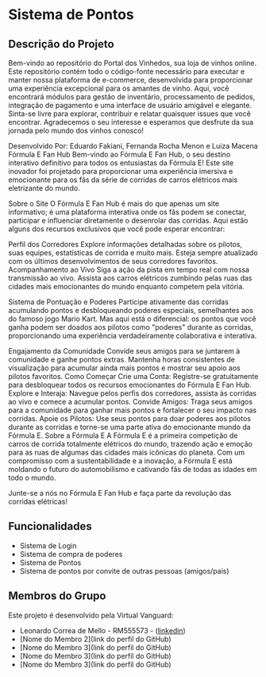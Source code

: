 # Sistema de Pontos

## Descrição do Projeto

Bem-vindo ao repositório do Portal dos Vinhedos, sua loja de vinhos online. Este repositório contém todo o código-fonte necessário para executar e manter nossa plataforma de e-commerce, desenvolvida para proporcionar uma experiência excepcional para os amantes de vinho. Aqui, você encontrará módulos para gestão de inventário, processamento de pedidos, integração de pagamento e uma interface de usuário amigável e elegante. Sinta-se livre para explorar, contribuir e relatar quaisquer issues que você encontrar. Agradecemos o seu interesse e esperamos que desfrute da sua jornada pelo mundo dos vinhos conosco!

Desenvolvido Por: Eduardo Fakiani, Fernanda Rocha Menon e Luiza Macena
Fórmula E Fan Hub
Bem-vindo ao Fórmula E Fan Hub, o seu destino interativo definitivo para todos os entusiastas da Fórmula E! Este site inovador foi projetado para proporcionar uma experiência imersiva e emocionante para os fãs da série de corridas de carros elétricos mais eletrizante do mundo.

Sobre o Site
O Fórmula E Fan Hub é mais do que apenas um site informativo; é uma plataforma interativa onde os fãs podem se conectar, participar e influenciar diretamente o desenrolar das corridas. Aqui estão alguns dos recursos exclusivos que você pode esperar encontrar:

Perfil dos Corredores
Explore informações detalhadas sobre os pilotos, suas equipes, estatísticas de corrida e muito mais. Esteja sempre atualizado com os últimos desenvolvimentos de seus corredores favoritos.
Acompanhamento ao Vivo
Siga a ação da pista em tempo real com nossa transmissão ao vivo. Assista aos carros elétricos zumbindo pelas ruas das cidades mais emocionantes do mundo enquanto competem pela vitória.

Sistema de Pontuação e Poderes
Participe ativamente das corridas acumulando pontos e desbloqueando poderes especiais, semelhantes aos do famoso jogo Mario Kart. Mas aqui está o diferencial: os pontos que você ganha podem ser doados aos pilotos como "poderes" durante as corridas, proporcionando uma experiência verdadeiramente colaborativa e interativa.

Engajamento da Comunidade
Convide seus amigos para se juntarem à comunidade e ganhe pontos extras. Mantenha horas consistentes de visualização para acumular ainda mais pontos e mostrar seu apoio aos pilotos favoritos.
Como Começar
Crie uma Conta: Registre-se gratuitamente para desbloquear todos os recursos emocionantes do Fórmula E Fan Hub.
Explore e Interaja: Navegue pelos perfis dos corredores, assista às corridas ao vivo e comece a acumular pontos.
Convide Amigos: Traga seus amigos para a comunidade para ganhar mais pontos e fortalecer o seu impacto nas corridas.
Apoie os Pilotos: Use seus pontos para doar poderes aos pilotos durante as corridas e torne-se uma parte ativa do emocionante mundo da Fórmula E.
Sobre a Fórmula E
A Fórmula E é a primeira competição de carros de corrida totalmente elétricos do mundo, trazendo ação e emoção para as ruas de algumas das cidades mais icônicas do planeta. Com um compromisso com a sustentabilidade e a inovação, a Fórmula E está moldando o futuro do automobilismo e cativando fãs de todas as idades em todo o mundo.

Junte-se a nós no Fórmula E Fan Hub e faça parte da revolução das corridas elétricas!

## Funcionalidades

- Sistema de Login
- Sistema de compra de poderes
- Sistema de Pontos
- Sistema de pontos por convite de outras pessoas (amigos/pais)

## Membros do Grupo

Este projeto é desenvolvido pela Virtual Vanguard:

- Leonardo Correa de Mello - RM555573 - ([linkedin](https://www.linkedin.com/in/leocorreamello/))
- [Nome do Membro 2](link do perfil do GitHub)
- [Nome do Membro 3](link do perfil do GitHub)
- [Nome do Membro 3](link do perfil do GitHub)
- [Nome do Membro 3](link do perfil do GitHub)
